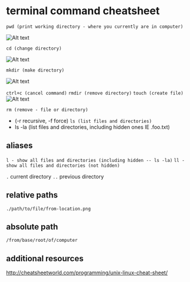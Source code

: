 # terminal command cheatsheet

```pwd (print working directory - where you currently are in computer)```

![Alt text](img/pwd.png?raw=true "Location computer")

```cd (change directory)```

![Alt text](img/cd.png?raw=true "Change directory")

```mkdir (make directory)```

![Alt text](img/mkdir.png?raw=true "Create directory/folder")

```ctrl+c (cancel command)```
```rmdir (remove directory)```
```touch (create file)```
![Alt text](img/touch.png?raw=true "Create file")

```rm (remove - file or directory)```
  - (-r recursive, -f force)
```ls (list files and directories)```
  - ls -la (list files and directories, including hidden ones IE .foo.txt)

## aliases

```l - show all files and directories (including hidden -- ls -la)```
```ll - show all files and directories (not hidden)```

```.``` 
current directory
```..```
 previous directory

 ## relative paths

 ```./path/to/file/from-location.png```
 
 ## absolute path
 ```/from/base/root/of/computer```


## additional resources

http://cheatsheetworld.com/programming/unix-linux-cheat-sheet/